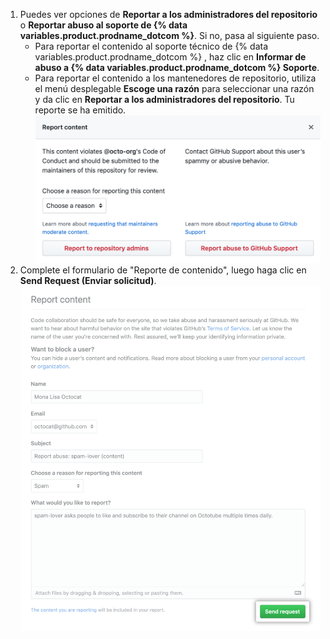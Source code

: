 1. Puedes ver opciones de **Reportar a los administradores del repositorio** o **Reportar abuso al soporte de {% data variables.product.prodname_dotcom %}**. Si no, pasa al siguiente paso.
    - Para reportar el contenido al soporte técnico de {% data variables.product.prodname_dotcom %} , haz clic en **Informar de abuso a {% data variables.product.prodname_dotcom %} Soporte**.
    - Para reportar el contenido a los mantenedores de repositorio, utiliza el menú desplegable **Escoge una razón** para seleccionar una razón y da clic en **Reportar a los administradores del repositorio**. Tu reporte se ha emitido. ![modal de "Reportar contenido"](/assets/images/help/repository/report-content-modal.png)
2. Complete el formulario de "Reporte de contenido", luego haga clic en **Send Request (Enviar solicitud)**. ![formato de "Reportar contenido"](/assets/images/help/repository/report-content-to-support-form.png)
